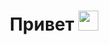 <h1 align = "center"> Привет <img src="https://github.com/blackcater/blackcater/raw/main/images/Hi.gif" height="32"/></h1>

<!--
**BogdanNovoselov/BogdanNovoselov** is a ✨ _special_ ✨ repository because its `README.md` (this file) appears on your GitHub profile.

Here are some ideas to get you started:

- 🔭 I’m currently working on ...
- 🌱 I’m currently learning ...
- 👯 I’m looking to collaborate on ...
- 🤔 I’m looking for help with ...
- 💬 Ask me about ...
- 📫 How to reach me: ...
- 😄 Pronouns: ...
- ⚡ Fun fact: ...
-->

